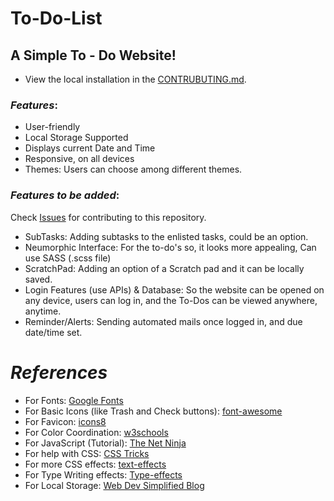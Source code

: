 
# To-Do-List

## A Simple To - Do Website!

- View the local installation in the [CONTRUBUTING.md]((https://github.com/KhushiBansal01213)).

### *Features*:

* User-friendly
* Local Storage Supported
* Displays current Date and Time
* Responsive, on all devices
* Themes: Users can choose among different themes.

### *Features to be added*:

Check [Issues]((https://github.com/KhushiBansal01213)) for contributing to this repository.

* SubTasks: Adding subtasks to the enlisted tasks, could be an option.
* Neumorphic Interface: For the to-do's so, it looks more appealing, Can use SASS (.scss file)
* ScratchPad: Adding an option of a Scratch pad and it can be locally saved.
* Login Features (use APIs) & Database: So the website can be opened on any device, users can log in, and the To-Dos can be viewed anywhere, anytime.
* Reminder/Alerts: Sending automated mails once logged in, and due date/time set.

# *References*

* For Fonts: [Google Fonts](https://fonts.googleapis.com/css2?family=Work+Sans:wght@300&display=swap)
* For Basic Icons (like Trash and Check buttons): [font-awesome](https://fontawesome.com)
* For Favicon: [icons8](https://icons8.com/icons/)
* For Color Coordination: [w3schools](https://www.w3schools.com/colors/colors_mixer.asp?colorbottom=000000&colortop=FFFFFF)
* For JavaScript (Tutorial): [The Net Ninja](https://www.youtube.com/playlist?list=PL4cUxeGkcC9i9Ae2D9Ee1RvylH38dKuET)
* For help with CSS: [CSS Tricks](https://css-tricks.com/)
* For more CSS effects: [text-effects](https://speckyboy.com/underline-text-effects-css/)
* For Type Writing effects: [Type-effects](https://usefulangle.com/post/85/css-typewriter-animation)
* For Local Storage: [Web Dev Simplified Blog](https://blog.webdevsimplified.com/2020-08/cookies-localStorage-sessionStorage/)



